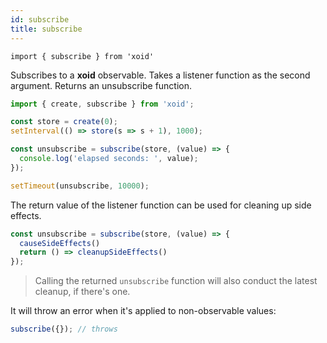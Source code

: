 ```yaml
---
id: subscribe
title: subscribe
---
```


`import { subscribe } from 'xoid'`

Subscribes to a **xoid** observable. Takes a listener function as the second argument. Returns an unsubscribe function.

```js
import { create, subscribe } from 'xoid';

const store = create(0);
setInterval(() => store(s => s + 1), 1000);

const unsubscribe = subscribe(store, (value) => {
  console.log('elapsed seconds: ', value);
});

setTimeout(unsubscribe, 10000);
```

The return value of the listener function can be used for cleaning up side effects.

```js
const unsubscribe = subscribe(store, (value) => {
  causeSideEffects()
  return () => cleanupSideEffects()
});
```
> Calling the returned `unsubscribe` function will also conduct the latest cleanup, if there's one.

It will throw an error when it's applied to non-observable values:

```js
subscribe({}); // throws
```
